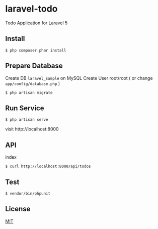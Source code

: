 # laravel-todo
Todo Application for Laravel 5

## Install
```
$ php composer.phar install
```

## Prepare Database
Create DB `laravel_sample` on MySQL
Create User root/root ( or change ``app/config/database.php`` )
```
$ php artisan migrate
```
## Run Service
```
$ php artisan serve
```
visit
http://localhost:8000

## API
index
```
$ curl http://localhost:8000/api/todos
```

## Test
```
$ vendor/bin/phpunit
```

## License
[MIT](LICENSE)

